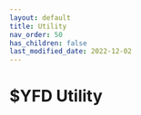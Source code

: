 ```yaml
---
layout: default
title: Utility
nav_order: 50
has_children: false
last_modified_date: 2022-12-02
---
```


# $YFD Utility
